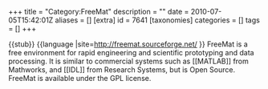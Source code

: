 +++
title = "Category:FreeMat"
description = ""
date = 2010-07-05T15:42:01Z
aliases = []
[extra]
id = 7641
[taxonomies]
categories = []
tags = []
+++

{{stub}}
{{language
|site=http://freemat.sourceforge.net/
}}
FreeMat is a free environment for rapid engineering and scientific prototyping and data processing. It is similar to commercial systems such as [[MATLAB]] from Mathworks, and [[IDL]] from Research Systems, but is Open Source. FreeMat is available under the GPL license.
